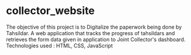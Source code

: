 # collector_website
The objective of this project is to Digitalize the paperwork being done by Tahsildar. A web application that tracks the progress of tahsildars and retrieves the form data given in application to Joint Collector's dashboard. Technologies used : HTML, CSS, JavaScript
